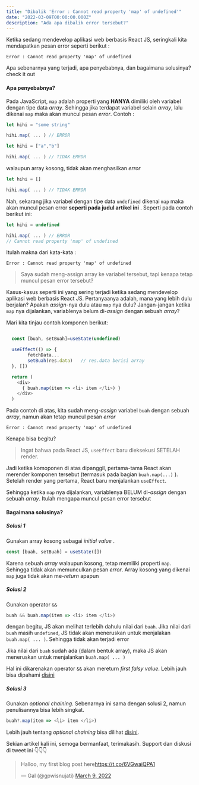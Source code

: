 ```yaml
---
title: "Dibalik 'Error : Cannot read property 'map' of undefined'"
date: "2022-03-09T00:00:00.000Z"
description: "Ada apa dibalik error tersebut?"
---
```


Ketika sedang mendevelop aplikasi web berbasis React JS, seringkali kita mendapatkan pesan error seperti berikut :

    Error : Cannot read property 'map' of undefined

Apa sebenarnya yang terjadi, apa penyebabnya, dan bagaimana solusinya?
check it out

#### Apa penyebabnya?

Pada JavaScript, `map` adalah properti yang **HANYA** dimiliki oleh variabel dengan tipe data _array_. Sehingga jika terdapat variabel selain _array_, lalu dikenai `map` maka akan muncul pesan _error_. Contoh :

```js
let hihi = "some string"

hihi.map( ... ) // ERROR

```

```js
let hihi = ["a","b"]

hihi.map( ... ) // TIDAK ERROR

```

walaupun array kosong, tidak akan menghasilkan _error_

```js
let hihi = []

hihi.map( ... ) // TIDAK ERROR

```

Nah, sekarang jika variabel dengan tipe data `undefined` dikenai `map` maka akan muncul pesan error **seperti pada judul artikel ini** .
Seperti pada contoh berikut ini:

```js
let hihi = undefined

hihi.map( ... ) // ERROR
// Cannot read property 'map' of undefined
```

Itulah makna dari kata-kata :

    Error : Cannot read property 'map' of undefined

> Saya sudah meng-assign array ke variabel tersebut, tapi kenapa tetap muncul pesan error tersebut?

Kasus-kasus seperti ini yang sering terjadi ketika sedang mendevelop aplikasi web berbasis React JS. Pertanyaanya adalah, mana yang lebih dulu berjalan? Apakah _assign_-nya dulu atau `map` nya dulu? Jangan-jangan ketika `map` nya dijalankan, variablenya belum di-_assign_ dengan sebuah _array_?

Mari kita tinjau contoh komponen berikut:

```js

  const [buah, setBuah]=useState(undefined)

  useEffect(() => {
        fetchData...
        setBuah(res.data)   // res.data berisi array
  }, [])

  return (
    <div>
      { buah.map(item => <li> item </li>) }
    </div>
  )

```

Pada contoh di atas, kita sudah meng-_assign_ variabel `buah` dengan sebuah _array_, namun akan tetap muncul pesan _error_

    Error : Cannot read property 'map' of undefined

Kenapa bisa begitu?

> Ingat bahwa pada React JS, `useEffect` baru dieksekusi SETELAH render.

Jadi ketika komoponen di atas dipanggil, pertama-tama React akan merender komponen tersebut (termasuk pada bagian `buah.map(...)` ). Setelah render yang pertama, React baru menjalankan `useEffect`.

Sehingga ketika `map` nya dijalankan, variablenya BELUM di-_assign_ dengan sebuah _array_. Itulah mengapa muncul pesan error tersebut

#### Bagaimana solusinya?

##### Solusi 1

Gunakan array kosong sebagai _initial value_ .

```js
const [buah, setBuah] = useState([])
```

Karena sebuah _array_ walaupun kosong, tetap memiliki properti `map`. Sehingga tidak akan memunculkan pesan _error_. Array kosong yang dikenai `map` juga tidak akan me-_return_ apapun

##### Solusi 2

Gunakan operator `&&`

```js
buah && buah.map(item => <li> item </li>)
```

dengan begitu, JS akan melihat terlebih dahulu nilai dari `buah`.
Jika nilai dari `buah` masih `undefined`, JS tidak akan meneruskan untuk menjalakan `buah.map( ... )`. Sehingga tidak akan terjadi error

Jika nilai dari `buah` sudah ada (dalam bentuk array), maka JS akan meneruskan untuk menjalankan `buah.map( ... )`

Hal ini dikarenakan operator `&&` akan mereturn _first falsy value_. Lebih jauh bisa dipahami [disini](https://developer.mozilla.org/en-US/docs/Web/JavaScript/Reference/Operators/Logical_AND)

##### Solusi 3

Gunakan _optional chaining_.
Sebenarnya ini sama dengan solusi 2, namun penulisannya bisa lebih singkat.

```js
buah?.map(item => <li> item </li>)
```

Lebih jauh tentang _optional chaining_ bisa dilihat [disini](https://developer.mozilla.org/en-US/docs/Web/JavaScript/Reference/Operators/Optional_chaining).

Sekian artikel kali ini, semoga bermanfaat, terimakasih.
Support dan diskusi di tweet ini 👇👇👇

<blockquote class="twitter-tweet"><p lang="en" dir="ltr">Halloo, my first blog post here<a href="https://t.co/6VGwaiQPA1">https://t.co/6VGwaiQPA1</a></p>&mdash; Gal (@gpwisnujati) <a href="https://twitter.com/gpwisnujati/status/1501414602017755137?ref_src=twsrc%5Etfw">March 9, 2022</a></blockquote> <script async src="https://platform.twitter.com/widgets.js" charset="utf-8"></script>
